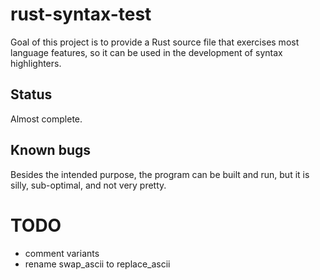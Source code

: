 rust-syntax-test
================

Goal of this project is to provide a Rust source file that exercises most
language features, so it can be used in the development of syntax
highlighters.


## Status ##

Almost complete.


## Known bugs ##

Besides the intended purpose, the program can be built and run,
but it is silly, sub-optimal, and not very pretty.


TODO
====
- comment variants
- rename swap_ascii to replace_ascii
